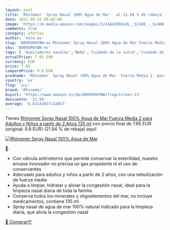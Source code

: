 ```yaml
---
layout: post
title: 'Rhinomer  Spray Nasal 100% Agua de Mar   al 21.94 % de rebaja'
date: 2021-09-22 09:02:09
image: 'https://m.media-amazon.com/images/I/41AUCDKbodL._SL500_._SL400_.jpg'
comments: true
category: ofertas
author: 'tole.es'
slug: 'B009SM4YBW-es Rhinomer Spray Nasal 100% Agua de Mar Fuerza Media 2 para...'
sku: 'B009SM4YBW-es'
tags: [ 'Aspiradores nasales','Bebé','Cuidado de la salud','Cuidado de oídos y nariz','Higiene','Higiene y cuidado','Salud y cuidado personal','rhinomer', ]
actualPrice: 7.65 EUR
currency: EUR
price: 7.65
comparePrice: 9.8 EUR
prodname: 'Rhinomer  Spray Nasal 100% Agua de Mar  Fuerza Media 2  para Adultos y Niños a partir de 2 Años  135 ml'
country: 'es'
flag: '🇪🇸'
brand: 'Rhinomer'
buyurl: 'https://www.amazon.es/dp/B009SM4YBW/?tag=tolees-21'
descuento: '21.94'
average: '6.63142857142857'
---
```


Tienes [Rhinomer  Spray Nasal 100% Agua de Mar  Fuerza Media 2  para Adultos y Niños a partir de 2 Años  135 ml](https://www.amazon.es/dp/B009SM4YBW/?tag=tolees-21) con precio final de  7.65 EUR (original: 9.8 EUR) (21.94 %  de rebaja) aqui!

[![Rhinomer  Spray Nasal 100% Agua de Mar  ](https://m.media-amazon.com/images/I/41AUCDKbodL._SL500_._SL400_.jpg)](https://www.amazon.es/dp/B009SM4YBW/?tag=tolees-21)

🔎:

- Con válvula antirretorno que permite conservar la esterilidad, nuestro envase innovador no precisa un gas propelente ni el uso de conservantes
- Adecuado para adultos y niños a partir de 2 años, con una nebulización de fuerza media
- Ayuda a limpiar, hidratar y aliviar la congestión nasal, ideal para la limpieza nasal diaria de toda la familia
- Conserva todos los minerales y oligoelementos del mar, no incluye medicamentos, contiene 135 ml
- Spray nasal de agua de mar 100% natural indicado para la limpieza diaria, que alivia la congestión nasal

[🛒 Comprar!!!](https://www.amazon.es/dp/B009SM4YBW/?tag=tolees-21)
